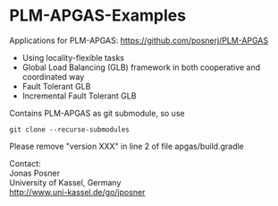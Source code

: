# PLM-APGAS-Examples

Applications for PLM-APGAS: https://github.com/posnerj/PLM-APGAS

 * Using locality-flexible tasks
 * Global Load Balancing (GLB) framework in both cooperative and coordinated way
 * Fault Tolerant GLB
 * Incremental Fault Tolerant GLB

Contains PLM-APGAS as git submodule, so use 

    git clone --recurse-submodules
    
Please remove "version XXX" in line 2 of file apgas/build.gradle
    
    
Contact:  
Jonas Posner  
University of Kassel, Germany  
http://www.uni-kassel.de/go/jposner
